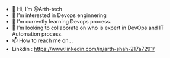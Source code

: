 - 👋 Hi, I’m @Arth-tech
- 👀 I’m interested in Devops enginnering 
- 🌱 I’m currently learning Devops process.
- 💞️ I’m looking to collaborate on who is expert in DevOps and IT Automation process.   
- 📫 How to reach me on...
-   Linkdin : https://www.linkedin.com/in/arth-shah-217a7291/

<!---
Arth-tech/Arth-tech is a ✨ special ✨ repository because its `README.md` (this file) appears on your GitHub profile.
You can click the Preview link to take a look at your changes.
--->
